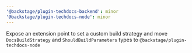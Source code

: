 ```yaml
---
'@backstage/plugin-techdocs-backend': minor
'@backstage/plugin-techdocs-node': minor
---
```


Expose an extension point to set a custom build strategy and move `DocsBuildStrategy` and `ShouldBuildParameters` types to `@backstage/plugin-techdocs-node`
